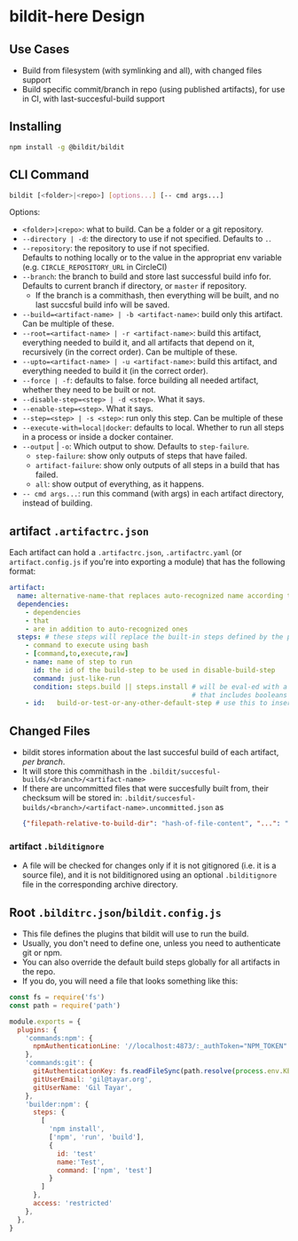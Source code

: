 # bildit-here Design

## Use Cases

* Build from filesystem (with symlinking and all), with changed files support
* Build specific commit/branch in repo (using published artifacts),
  for use in CI, with last-succesful-build support

## Installing

```sh
npm install -g @bildit/bildit
```

## CLI Command

```sh
bildit [<folder>|<repo>] [options...] [-- cmd args...]
```

Options:

* `<folder>|<repo>`: what to build. Can be a folder or a git repository.
* `--directory | -d`: the directory to use if not specified. Defaults to `.`.
* `--repository`: the repository to use if not specified. \
  Defaults to nothing locally or
  to the value in the appropriat env variable (e.g. `CIRCLE_REPOSITORY_URL` in CircleCI)
* `--branch`: the branch to build and store last successful build info for.
              Defaults to current branch if directory, or `master` if repository.
  * If the branch is a commithash, then everything will be built, and no last succsful build info will be saved.
* `--build=<artifact-name> | -b <artifact-name>`: build only this artifact. Can be multiple of these.
* `--root=<artifact-name> | -r <artifact-name>`: build this artifact, everything needed to build it,
  and all artifacts that depend on it, recursively (in the correct order). Can be multiple of these.
* `--upto=<artifact-name> | -u <artifact-name>`: build this artifact, and everything needed to build it
  (in the correct order).
* `--force | -f`: defaults to false. force building all needed artifact, whether they need to be built or not.
* `--disable-step=<step> | -d <step>`. What it says.
* `--enable-step=<step>`. What it says.
* `--step=<step> | -s <step>`: run only this step. Can be multiple of these
* `--execute-with=local|docker`: defaults to local. Whether to run all steps in a process or inside a docker container.
* `--output` | `-o`: Which output to show. Defaults to `step-failure`.
  * `step-failure`: show only outputs of steps that have failed.
  * `artifact-failure`: show only outputs of all steps in a build that has failed.
  * `all`: show output of everything, as it happens.
* `-- cmd args...`: run this command (with args) in each artifact directory, instead of building.

## artifact `.artifactrc.json`

Each artifact can hold a `.artifactrc.json`, `.artifactrc.yaml` (or `artifact.config.js` if you're into exporting a module)
that has the following format:

```yaml
artifact:
  name: alternative-name-that replaces auto-recognized name according to regular rules
  dependencies:
    - dependencies
    - that
    - are in addition to auto-recognized ones
  steps: # these steps will replace the built-in steps defined by the plugin for the language
    - command to execute using bash
    - [command,to,execute,raw]
    - name: name of step to run
      id: the id of the build-step to be used in disable-build-step
      command: just-like-run
      condition: steps.build || steps.install # will be eval-ed with a steps object
                                              # that includes booleans for each of the steps
    - id:   build-or-test-or-any-other-default-step # use this to insert one of the built-in steps of the plugin
```

## Changed Files

* bildit stores information about the last succesful build of each artifact, _per branch_.
* It will store this commithash in the `.bildit/succesful-builds/<branch>/<artifact-name>`
* If there are uncommitted files that were succesfully built from, their checksum will be stored in:
  `.bildit/succesful-builds/<branch>/<artifact-name>.uncommitted.json` as
  ```json
  {"filepath-relative-to-build-dir": "hash-of-file-content", "...": "..."}
  ```

### artifact `.bilditignore`

* A file will be checked for changes only if it is not gitignored (i.e. it is a source file), and
  it is not bilditignored using an optional `.bilditignore` file in the corresponding archive directory.

## Root `.bilditrc.json`/`bildit.config.js`

* This file defines the plugins that bildit will use to run the build.
* Usually, you don't need to define one, unless you need to authenticate git or npm.
* You can also override the default build steps globally for all artifacts in the repo.
* If you do, you will need a file that looks something like this:

```js
const fs = require('fs')
const path = require('path')

module.exports = {
  plugins: {
    'commands:npm': {
      npmAuthenticationLine: '//localhost:4873/:_authToken="NPM_TOKEN"',
    },
    'commands:git': {
      gitAuthenticationKey: fs.readFileSync(path.resolve(process.env.KEYS_DIR, 'id_rsa')),
      gitUserEmail: 'gil@tayar.org',
      gitUserName: 'Gil Tayar',
    },
    'builder:npm': {
      steps: {
        [
          'npm install',
          ['npm', 'run', 'build'],
          {
            id: 'test'
            name:'Test',
            command: ['npm', 'test']
          }
        ]
      },
      access: 'restricted'
    },
  },
}
```